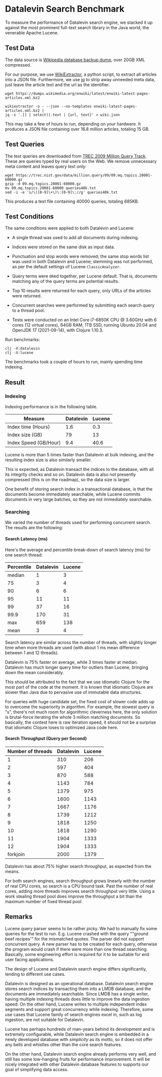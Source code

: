 # Datalevin Search Benchmark

To measure the performance of Datalevin search engine, we stacked it up against
the most prominent full-text search library in the Java world, the venerable
Apache Lucene.

## Test Data

The data source is [Wikipedia database backup dump](https://dumps.wikimedia.org/enwiki/latest/enwiki-latest-pages-articles.xml.bz2), over 20GB XML compressed.

For our purpose, we use
[WikiExtractor](https://github.com/attardi/wikiextractor), a python script, to
extract all articles into a JSON file. Furthermore, we use
[jq](https://stedolan.github.io/jq/) to strip away unneeded
meta data, just leave the article text and the url as the identifier.

```console
wget https://dumps.wikimedia.org/enwiki/latest/enwiki-latest-pages-articles.xml.bz2

wikiextractor -o - --json --no-templates enwiki-latest-pages-articles.xml.bz2 |
jq -s '.[] | select((.text | {url, text}' > wiki.json

```
This may take a few of hours to run, depending on your hardware. It produces a JSON
file containing over 16.8 million articles, totaling 15 GB.

## Test Queries

The test queries are downloaded from [TREC 2009 Million Query
Track](https://trec.nist.gov/data/million.query09.html). These are queries
typed by real users on the Web. We remove unnecessary meta content and leaves
query text only:

```console
wget https://trec.nist.gov/data/million.query/09/09.mq.topics.20001-60000.gz
gzip -d 09.mq.topics.20001-60000.gz
mv 09.mq.topics.20001-60000 queries40k.txt
sed -i -e 's/\([0-9]\+\)\:[0-9]\://g' queries40k.txt
```
This produces a text file containing 40000 queries, totaling 685KB.

## Test Conditions

The same conditions were applied to both Datalevin and Lucene:

* A single thread was used to add all documents during indexing.

* Indices were stored on the same disk as input data.

* Punctuation and stop words were removed; the same stop words list was used in
  both Datalevin and Lucene; stemming was not performed, as per the
  default settings of Lucene `ClassicAnalyzer`.

* Query terms were `OR`ed together, per Lucene default. That is, documents matching
  any of the query terms are potential results.

* Top 10 results were returned for each query, only URLs of the articles were returned.

* Concurrent searches were performed by submitting each search query to a thread pool.

* Tests were conducted on an Intel Core i7-6850K CPU @ 3.60GHz with 6 cores (12
  virtual cores), 64GB RAM, 1TB SSD, running Ubuntu 20.04 and OpenJDK 17
  (2021-09-14), with Clojure 1.10.3.

Run benchmarks:

```
clj -X:datalevin
clj -X:lucene
```

The benchmarks took a couple of hours to run, mainly spending time indexing.

## Result

### Indexing

Indexing performance is in the following table.

|Measure   | Datalevin | Lucene |
|----|--------|--------|
| Index time (Hours)  | 1.6  | 0.3  |
| Index size (GB)  | 79  |  13      |
| Index Speed (GB/Hour)  | 9.4  |  40.6      |

Lucene is more than 5 times faster than Datalevin at bulk indexing, and the resulting
index size is also similarly smaller.

This is expected, as Datalevin transact the indices to the database,
with all its integrity checks and so on. Datalevin data is also not presently
compressed (this is on the roadmap), so the data size is larger.

One benefit of storing search index in a transactional database, is that the
documents become immediately searchable, while Lucene commits documents in very
large batches, so they are not immediately searchable.

### Searching

We varied the number of threads used for performing concurrent search. The
results are the following:

#### Search Latency (ms)

Here's the average and percentile break-down of search latency (ms) for one
search thread:

|Percentile | Datalevin | Lucene |
|----|--------|--------|
|median | 1 | 3 |
|75 |3 |    4           |
|90 |6 |  6            |
|95 |11 |  11      |
|99 |37 |   16           |
|99.9 |170 |  31            |
|max |659 | 138 |
|mean | 3 |    4  |

Search latency are similar across the number of threads, with slightly longer
time when more threads are used (with about 1 ms mean difference between 1 and
12 threads).

Datalevin is 75% faster on average, while 3 times faster at median. Datalevin
has much longer query time for outliers than Lucene, bringing down the mean
considerably.

This should be attributed to the fact that we use idiomatic Clojure for the most
part of the code at the moment. It is known that idiomatic Clojure are slower
than Java due to pervasive use of immutable data structures.

For queries with huge candidate set, the fixed cost of slower code adds up to
overcome the superiority in algorithm. For example, the slowest query is
"s", there's not much room for algorithmic cleverness here, the only
solution is brutal-force iterating the whole 3 million matching documents. So
basically, the contest here is raw iteration speed, it should not be a surprise
that idiomatic Clojure loses to optimized Java code here.

#### Search Throughput (Query per Second)

|Number of threads | Datalevin | Lucene |
|----|--------|--------|
|1 |310 | 206 |
|2 |597 |    404           |
|3 |870 |  588            |
|4 |1143 |  784      |
|5 |1379 |   975           |
|6 |1600 |  1143            |
|7 |1667 | 1176 |
|8 |1739 |    1212           |
|9 |1818 |  1250            |
|10 |1818 |  1290      |
|11 |1904 |   1333           |
|12 |1904 | 1333       |
|forkjoin |2000 | 1379       |

Datalevin has about 75% higher search throughput, as expected from the means.

For both search engines, search throughput grows linearly with the
number of real CPU cores, so search is a CPU bound task. Past the number of real
cores, adding more threads improves search throughput very little. Using a work
stealing thread pool does improve the throughput a bit than the maximum number of
fixed thread pool.

## Remarks

Lucene query parser seems to be rather picky. We had to manually fix some
queries for the test to run. E.g. Lucene crashed with the query "\"ground beef
recipes\'" for the mismatched quotes. The parser did not support concurrent
query. A new parser has to be created for each query, otherwise the program
would crash if there were more than one thread searching. Basically, some engineering
effort is required for it to be suitable for end user facing applications.

The design of Lucene and Datalevin search engine differs significantly, lending
to different use cases.

Datalevin is designed as an operational database. Datalevin search engine stores
search indices by transacting them into a LMDB database, and the documents are
immediately searchable. Since LMDB has a single writer, having
multiple indexing threads does little to improve the data ingestion speed. On
the other hand, Lucene writes to multiple independent index segments and support great
concurrency while indexing. Therefore, some use cases that Lucene family of
search engines excel in, such as log ingestion, are not suitable for Datalevin.

Lucene has perhaps hundreds of man-years behind its development and is extremely
configurable, while Datalevin search engine is embedded in a newly developed
database with *simplicity* as its motto, so it does not offer any bells and
whistles other than the core search features.

On the other hand, Datalevin search engine already performs very well, and still
has some low-hanging fruits for performance improvement. It will be nicely
integrated with other Datalevin database features to supports our goal of
simplifying data access.
